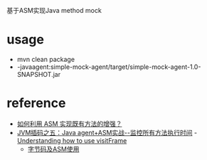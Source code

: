 基于ASM实现Java method mock

# usage
- mvn clean package 
- -javaagent:simple-mock-agent/target/simple-mock-agent-1.0-SNAPSHOT.jar


# reference
- [如何利用 ASM 实现既有方法的增强？](https://zhuanlan.zhihu.com/p/71762514)
- [JVM插码之五：Java agent+ASM实战--监控所有方法执行时间](https://www.cnblogs.com/duanxz/p/6090190.html)
 -[Understanding how to use visitFrame](https://stackoverflow.com/questions/20391272/understanding-how-to-use-visitframe)
  - [字节码及ASM使用](https://segmentfault.com/a/1190000009956534)